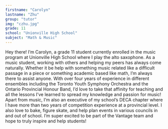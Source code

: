 ```yaml
---
firstname: "Carolyn"
lastname: "Zhu"
group: "tutor"
img: "czhu.jpg"
grade: 11
school: "Unionville High School"
subject: "Math & Music"
---
```


Hey there! I’m Carolyn, a grade 11 student currently enrolled in the music program at Unionville High School where I play the alto saxophone. As a music student, working with others and helping my peers has always come naturally. Whether it be help with something music related like a difficult passage in a piece or something academic based like math, I’m always there to assist anyone. With over four years of experience in different ensembles including the Toronto Youth Symphony Orchestra and the Ontario Provincial Honour Band, I’d love to take that affinity for teaching and all the lessons I’ve learned to spread my knowledge and passion for music! 
Apart from music, I’m also an executive of my school’s DECA chapter where I have more than two years of competition experience at a provincial level. I also love to bake, figure skate, and help plan events in various councils in and out of school. I’m super excited to be part of the Vantage team and hope to truly inspire and help students!  